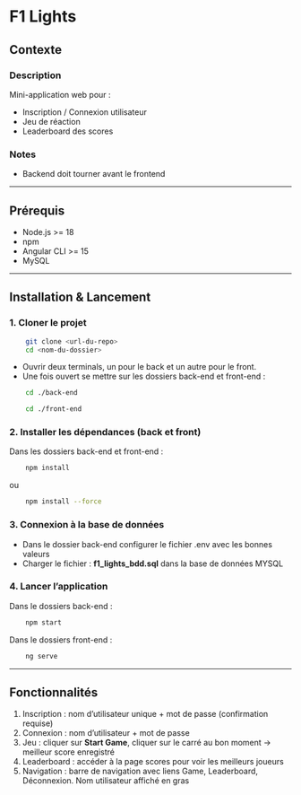# F1 Lights

## Contexte

### Description
Mini-application web pour :
- Inscription / Connexion utilisateur
- Jeu de réaction
- Leaderboard des scores

### Notes
- Backend doit tourner avant le frontend

---

## Prérequis

- Node.js >= 18
- npm
- Angular CLI >= 15
- MySQL

---

## Installation & Lancement
### 1. Cloner le projet
```bash
    git clone <url-du-repo>
    cd <nom-du-dossier>
```

- Ouvrir deux terminals, un pour le back et un autre pour le front.
- Une fois ouvert se mettre sur les dossiers back-end et front-end :
```bash
    cd ./back-end
```
```bash
    cd ./front-end
```

### 2. Installer les dépendances (back et front)
Dans les dossiers back-end et front-end :
```bash
    npm install
```
ou
```bash
    npm install --force
```

### 3. Connexion à la base de données
- Dans le dossier back-end configurer le fichier .env avec les bonnes valeurs
- Charger le fichier : **f1_lights_bdd.sql** dans la base de données MYSQL

### 4. Lancer l’application
Dans le dossiers back-end :
```bash
    npm start
```

Dans le dossiers front-end :
```bash
    ng serve
```

---

## Fonctionnalités
1. Inscription : nom d’utilisateur unique + mot de passe (confirmation requise)
2. Connexion : nom d’utilisateur + mot de passe
3. Jeu : cliquer sur **Start Game**, cliquer sur le carré au bon moment → meilleur score enregistré
4. Leaderboard : accéder à la page scores pour voir les meilleurs joueurs
5. Navigation : barre de navigation avec liens Game, Leaderboard, Déconnexion. Nom utilisateur affiché en gras
